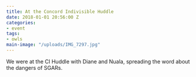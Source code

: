 ```yaml
---
title: At the Concord Indivisible Huddle
date: 2018-01-01 20:56:00 Z
categories:
- event
tags:
- owls
main-image: "/uploads/IMG_7297.jpg"
---
```


We were at the CI Huddle with Diane and Nuala, spreading the word about the dangers of SGARs.